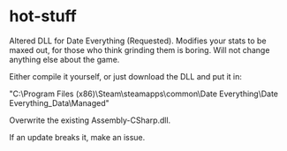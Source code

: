 # hot-stuff
Altered DLL for Date Everything (Requested).
Modifies your stats to be maxed out, for those who think grinding them is boring.
Will not change anything else about the game.


Either compile it yourself, or just download the DLL and put it in:

"C:\Program Files (x86)\Steam\steamapps\common\Date Everything\Date Everything_Data\Managed"

Overwrite the existing Assembly-CSharp.dll.


If an update breaks it, make an issue.
